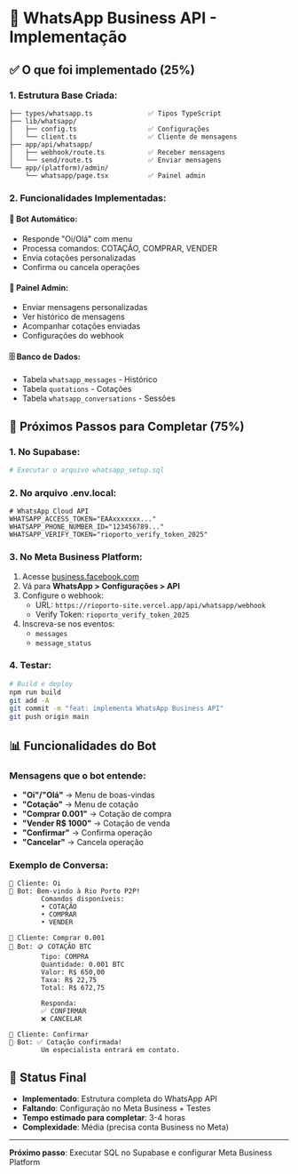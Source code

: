 # 🚀 WhatsApp Business API - Implementação

## ✅ O que foi implementado (25%)

### 1. Estrutura Base Criada:
```
├── types/whatsapp.ts              ✅ Tipos TypeScript
├── lib/whatsapp/
│   ├── config.ts                  ✅ Configurações
│   └── client.ts                  ✅ Cliente de mensagens
├── app/api/whatsapp/
│   ├── webhook/route.ts           ✅ Receber mensagens
│   └── send/route.ts              ✅ Enviar mensagens
└── app/(platform)/admin/
    └── whatsapp/page.tsx          ✅ Painel admin
```

### 2. Funcionalidades Implementadas:

#### 🤖 Bot Automático:
- Responde "Oi/Olá" com menu
- Processa comandos: COTAÇÃO, COMPRAR, VENDER
- Envia cotações personalizadas
- Confirma ou cancela operações

#### 📱 Painel Admin:
- Enviar mensagens personalizadas
- Ver histórico de mensagens
- Acompanhar cotações enviadas
- Configurações do webhook

#### 🗄️ Banco de Dados:
- Tabela `whatsapp_messages` - Histórico
- Tabela `quotations` - Cotações
- Tabela `whatsapp_conversations` - Sessões

## 🔧 Próximos Passos para Completar (75%)

### 1. No Supabase:
```bash
# Executar o arquivo whatsapp_setup.sql
```

### 2. No arquivo .env.local:
```env
# WhatsApp Cloud API
WHATSAPP_ACCESS_TOKEN="EAAxxxxxxx..."
WHATSAPP_PHONE_NUMBER_ID="123456789..."
WHATSAPP_VERIFY_TOKEN="rioporto_verify_token_2025"
```

### 3. No Meta Business Platform:

1. Acesse [business.facebook.com](https://business.facebook.com)
2. Vá para **WhatsApp > Configurações > API**
3. Configure o webhook:
   - URL: `https://rioporto-site.vercel.app/api/whatsapp/webhook`
   - Verify Token: `rioporto_verify_token_2025`
4. Inscreva-se nos eventos:
   - `messages`
   - `message_status`

### 4. Testar:
```bash
# Build e deploy
npm run build
git add -A
git commit -m "feat: implementa WhatsApp Business API"
git push origin main
```

## 📊 Funcionalidades do Bot

### Mensagens que o bot entende:
- **"Oi"/"Olá"** → Menu de boas-vindas
- **"Cotação"** → Menu de cotação
- **"Comprar 0.001"** → Cotação de compra
- **"Vender R$ 1000"** → Cotação de venda
- **"Confirmar"** → Confirma operação
- **"Cancelar"** → Cancela operação

### Exemplo de Conversa:
```
👤 Cliente: Oi
🤖 Bot: Bem-vindo à Rio Porto P2P! 
        Comandos disponíveis:
        • COTAÇÃO
        • COMPRAR
        • VENDER

👤 Cliente: Comprar 0.001
🤖 Bot: 🪙 COTAÇÃO BTC
        Tipo: COMPRA
        Quantidade: 0.001 BTC
        Valor: R$ 650,00
        Taxa: R$ 22,75
        Total: R$ 672,75
        
        Responda:
        ✅ CONFIRMAR
        ❌ CANCELAR

👤 Cliente: Confirmar
🤖 Bot: ✅ Cotação confirmada!
        Um especialista entrará em contato.
```

## 🎯 Status Final

- **Implementado**: Estrutura completa do WhatsApp API
- **Faltando**: Configuração no Meta Business + Testes
- **Tempo estimado para completar**: 3-4 horas
- **Complexidade**: Média (precisa conta Business no Meta)

---

**Próximo passo**: Executar SQL no Supabase e configurar Meta Business Platform